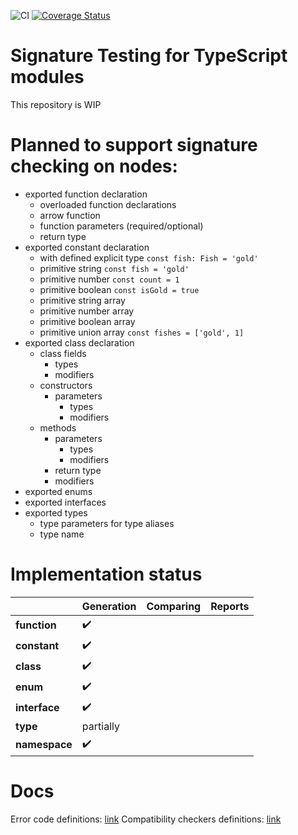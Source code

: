 ![CI](https://github.com/pavel-surinin/sigtest/workflows/CI/badge.svg?branch=master)
[![Coverage Status](https://coveralls.io/repos/github/pavel-surinin/sigtest/badge.svg?branch=master)](https://coveralls.io/github/pavel-surinin/sigtest?branch=master)

# Signature Testing for TypeScript modules

This repository is WIP

# Planned to support signature checking on nodes:

-   exported function declaration
    -   overloaded function declarations
    -   arrow function
    -   function parameters (required/optional)
    -   return type
-   exported constant declaration
    -   with defined explicit type `const fish: Fish = 'gold'`
    -   primitive string `const fish = 'gold'`
    -   primitive number `const count = 1`
    -   primitive boolean `const isGold = true`
    -   primitive string array
    -   primitive number array
    -   primitive boolean array
    -   primitive union array `const fishes = ['gold', 1]`
-   exported class declaration
    -   class fields
        -   types
        -   modifiers
    -   constructors
        -   parameters
            -   types
            -   modifiers
    -   methods
        -   parameters
            -   types
            -   modifiers
        -   return type
        -   modifiers
-   exported enums
-   exported interfaces
-   exported types
    -   type parameters for type aliases
    -   type name

# Implementation status

|               | Generation | Comparing | Reports |
| ------------- | ---------- | --------- | ------- |
| **function**  | ✔️         |           |         |
| **constant**  | ✔️         |           |         |
| **class**     | ✔️         |           |         |
| **enum**      | ✔️         |           |         |
| **interface** | ✔️         |           |         |
| **type**      | partially  |           |         |
| **namespace** | ✔️         |           |         |

# Docs

Error code definitions: [link](./docs/error-code-table.md)
Compatibility checkers definitions: [link](./docs/comparators-table.md)
